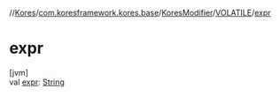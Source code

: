 //[Kores](../../../../index.md)/[com.koresframework.kores.base](../../index.md)/[KoresModifier](../index.md)/[VOLATILE](index.md)/[expr](expr.md)

# expr

[jvm]\
val [expr](expr.md): [String](https://kotlinlang.org/api/latest/jvm/stdlib/kotlin/-string/index.html)
